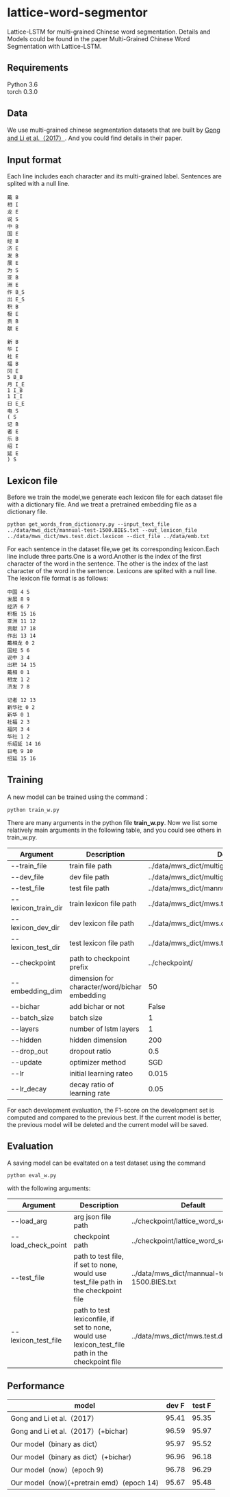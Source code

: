 # lattice-word-segmentor

Lattice-LSTM for multi-grained Chinese word segmentation.
Details and Models could be found in the paper Multi-Grained Chinese Word Segmentation with Lattice-LSTM.

## Requirements
Python 3.6  
torch 0.3.0
## Data
We use multi-grained chinese segmentation datasets that are built by [Gong and Li et al.（2017）](http://www.aclweb.org/anthology/D/D17/D17-1072.pdf). And you could find details in their paper.
## Input format
Each line includes each character and its multi-grained label. Sentences are splited with a null line.  

```
戴 B
相 I
龙 E
说 S
中 B
国 E
经 B
济 E
发 B
展 E
为 S
亚 B
洲 E
作 B_S
出 E_S
积 B
极 E
贡 B
献 E  

新 B
华 I
社 E
福 B
冈 E
5 B_B
月 I_E
1 I_B
1 I_I
日 E_E
电 S
( S
记 B
者 E
乐 B
绍 I
延 E
) S
```

## Lexicon file
Before we train the model,we generate each lexicon file for each dataset file with a dictionary file. And we treat a pretrained embedding file as a dictionary file.

```
python get_words_from_dictionary.py --input_text_file ../data/mws_dict/mannual-test-1500.BIES.txt --out_lexicon_file ../data/mws_dict/mws.test.dict.lexicon --dict_file ../data/emb.txt
```

For each sentence in the dataset file,we get its corresponding lexicon.Each line include three parts.One is a word.Another is the index of the first character of the word in the sentence. The other is the index of the last character of the word in the sentence. Lexicons are splited with a null line. The lexicon file format is as follows:

```
中国 4 5
发展 8 9
经济 6 7
积极 15 16
亚洲 11 12
贡献 17 18
作出 13 14
戴相龙 0 2
国经 5 6
说中 3 4
出积 14 15
戴相 0 1
相龙 1 2
济发 7 8

记者 12 13
新华社 0 2
新华 0 1
社福 2 3
福冈 3 4
华社 1 2
乐绍延 14 16
日电 9 10
绍延 15 16
```

## Training
A new model can be trained using the command：  

```
python train_w.py
```
There are many arguments in the python file __train_w.py__. Now we list some relatively main arguments in the following table, and you could see others in train_w.py.

Argument  | Description  |  Default
------------- | -------------  | -------------
--train_file   | train file path  | ../data/mws_dict/multigrain.alltrain.hwc.BIES.all.txt
--dev_file  | dev file path  | ../data/mws_dict/multigrain.alldev.hwc.BIES.txt
--test_file  | test file path  | ../data/mws_dict/mannual-test-1500.BIES.txt
--lexicon\_train_dir | train lexicon file path| ../data/mws_dict/mws.train.dict.lexicon
--lexicon\_dev_dir | dev lexicon file path| ../data/mws_dict/mws.dev.dict.lexicon
--lexicon\_test_dir  | test lexicon file path| ../data/mws_dict/mws.test.dict.lexicon
--checkpoint | path to checkpoint prefix| ../checkpoint/
--embedding_dim |dimension for character/word/bichar embedding | 50
--bichar | add bichar or not| False
--batch_size| batch size| 1
--layers | number of lstm layers| 1
--hidden | hidden dimension| 200
--drop_out | dropout ratio| 0.5
--update | optimizer method| SGD
--lr | initial learning rateo| 0.015
--lr_decay | decay ratio of learning rate| 0.05

For each development evaluation, the F1-score on the development set is computed and compared to the previous best. If the current model is better, the previous model will be deleted and the current model will be saved. 

## Evaluation
A saving model can be evaltated on a test dataset using the command

```
python eval_w.py
```
with the following arguments:

Argument  | Description  |  Default
------------- | -------------  | -------------
--load_arg   | arg json file path  | ../checkpoint/lattice\_word_seg.json
--load\_check_point   | checkpoint path  | ../checkpoint/lattice_word_seg.model
--test_file   | path to test file, if set to none, would use test_file path in the checkpoint file | ../data/mws_dict/mannual-test-1500.BIES.txt
--lexicon_test_file   | path to test lexiconfile, if set to none, would use lexicon\_test_file path in the checkpoint file  | ../data/mws_dict/mws.test.dict.lexicon

## Performance

model  | dev F  |  test F
------------- | -------------  | -------------
Gong and Li et al.（2017）   | 95.41  | 95.35
Gong and Li et al.（2017）(+bichar) | 96.59  | 95.97
Our model（binary as dict）  | 95.97  | 95.52
Our model（binary as dict）(+bichar)  | 96.96  | 96.18
Our model（now）(epoch 9)  | 96.78  | 96.29
Our model（now)(+pretrain emd）(epoch 14)  | 95.67 | 95.48
